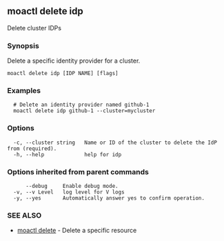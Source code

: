 ## moactl delete idp

Delete cluster IDPs

### Synopsis

Delete a specific identity provider for a cluster.

```
moactl delete idp [IDP NAME] [flags]
```

### Examples

```
  # Delete an identity provider named github-1
  moactl delete idp github-1 --cluster=mycluster
```

### Options

```
  -c, --cluster string   Name or ID of the cluster to delete the IdP from (required).
  -h, --help             help for idp
```

### Options inherited from parent commands

```
      --debug     Enable debug mode.
  -v, --v Level   log level for V logs
  -y, --yes       Automatically answer yes to confirm operation.
```

### SEE ALSO

* [moactl delete](moactl_delete.md)	 - Delete a specific resource

